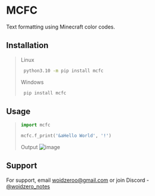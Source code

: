 # MCFC
Text formatting using Minecraft color codes.

## Installation
> Linux
> ```bash
>  python3.10 -m pip install mcfc
> ```
> Windows
> ```bash
>  pip install mcfc
> ```

## Usage
> ```python
> import mcfc
> 
> mcfc.f_print('&aHello World', '!')
> ```
> Output
> ![image](https://cdn.discordapp.com/attachments/1004866892466495538/1027243927620833330/unknown.png)

## Support
For support, email <a href="mailto://woidzeroo@gmail.com">woidzeroo@gmail.com</a> or join Discord - <a href="https://discord.gg/RSsCkch3CM">@woidzero_notes</a>
